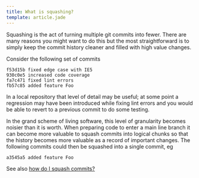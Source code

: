 ```yaml
---
title: What is squashing?
template: article.jade
---
```


Squashing is the act of turning multiple git commits into fewer. There are many reasons you might want to do this but the most straightforward is to simply keep the commit history cleaner and filled with high value changes.

Consider the following set of commits

```
f53d15b fixed edge case with IE5
930c0e5 increased code coverage
fa7c471 fixed lint errors
fb57c85 added feature Foo
```

In a local repository that level of detail may be useful; at some point a regression may have been introduced
 while fixing lint errors and you would be able to revert to a previous commit to do some testing.

In the grand scheme of living software, this level of granularity becomes noisier than it is worth. When preparing code
to enter a main line branch it can become more valuable to squash commits into logical chunks so that the history becomes
more valuable as a record of important changes. The following commits could then be squashed into a single commit, eg

```
a3545a5 added feature Foo
```

See also [how do I squash commits?](/articles/how-do-I-squash-commits.html)
